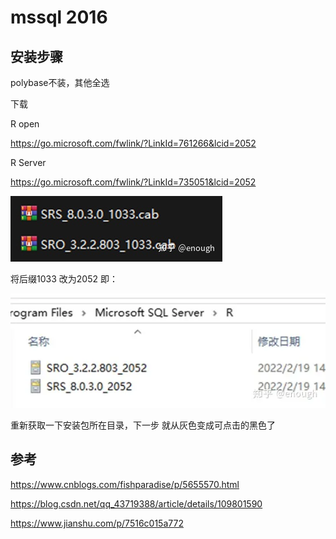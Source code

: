 # mssql 2016

## 安装步骤

polybase不装，其他全选



下载

R open 

https://go.microsoft.com/fwlink/?LinkId=761266&lcid=2052

R Server

 https://go.microsoft.com/fwlink/?LinkId=735051&lcid=2052 



![img](.img_mssql/v2-dd582e05f15db8fa7bfc663f74620f73_1440w.jpeg)

将后缀1033 改为2052 即：

![img](.img_mssql/v2-8346422e8050ad49cf1264718a886bc0_1440w.webp)

重新获取一下安装包所在目录，下一步 就从灰色变成可点击的黑色了



## 参考

https://www.cnblogs.com/fishparadise/p/5655570.html

https://blog.csdn.net/qq_43719388/article/details/109801590

https://www.jianshu.com/p/7516c015a772